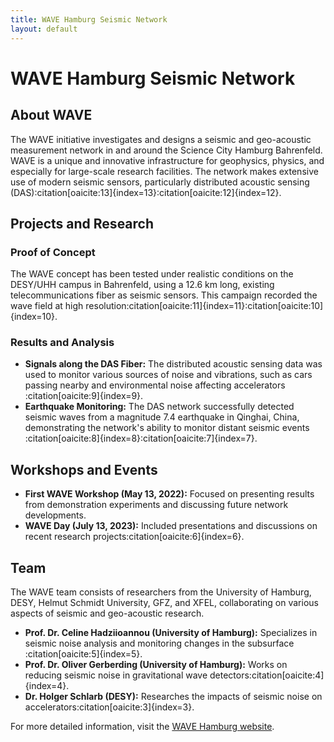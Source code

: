 ```yaml
---
title: WAVE Hamburg Seismic Network
layout: default
---
```


# WAVE Hamburg Seismic Network

## About WAVE

The WAVE initiative investigates and designs a seismic and geo-acoustic measurement network in and around the Science City Hamburg Bahrenfeld. WAVE is a unique and innovative infrastructure for geophysics, physics, and especially for large-scale research facilities. The network makes extensive use of modern seismic sensors, particularly distributed acoustic sensing (DAS)&#8203;:citation[oaicite:13]{index=13}&#8203;&#8203;:citation[oaicite:12]{index=12}&#8203;.

## Projects and Research

### Proof of Concept

The WAVE concept has been tested under realistic conditions on the DESY/UHH campus in Bahrenfeld, using a 12.6 km long, existing telecommunications fiber as seismic sensors. This campaign recorded the wave field at high resolution&#8203;:citation[oaicite:11]{index=11}&#8203;&#8203;:citation[oaicite:10]{index=10}&#8203;.

### Results and Analysis

- **Signals along the DAS Fiber:** The distributed acoustic sensing data was used to monitor various sources of noise and vibrations, such as cars passing nearby and environmental noise affecting accelerators&#8203;:citation[oaicite:9]{index=9}&#8203;.
- **Earthquake Monitoring:** The DAS network successfully detected seismic waves from a magnitude 7.4 earthquake in Qinghai, China, demonstrating the network's ability to monitor distant seismic events&#8203;:citation[oaicite:8]{index=8}&#8203;&#8203;:citation[oaicite:7]{index=7}&#8203;.

## Workshops and Events

- **First WAVE Workshop (May 13, 2022):** Focused on presenting results from demonstration experiments and discussing future network developments.
- **WAVE Day (July 13, 2023):** Included presentations and discussions on recent research projects&#8203;:citation[oaicite:6]{index=6}&#8203;.

## Team

The WAVE team consists of researchers from the University of Hamburg, DESY, Helmut Schmidt University, GFZ, and XFEL, collaborating on various aspects of seismic and geo-acoustic research.

- **Prof. Dr. Celine Hadziioannou (University of Hamburg):** Specializes in seismic noise analysis and monitoring changes in the subsurface&#8203;:citation[oaicite:5]{index=5}&#8203;.
- **Prof. Dr. Oliver Gerberding (University of Hamburg):** Works on reducing seismic noise in gravitational wave detectors&#8203;:citation[oaicite:4]{index=4}&#8203;.
- **Dr. Holger Schlarb (DESY):** Researches the impacts of seismic noise on accelerators&#8203;:citation[oaicite:3]{index=3}&#8203;.

For more detailed information, visit the [WAVE Hamburg website](https://wave-hamburg.eu).
